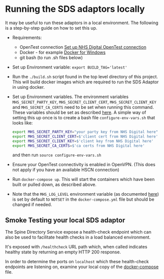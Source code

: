 # Running the SDS adaptors locally

It may be useful to run these adaptors in a local environment. The following is a step-by-step guide on how to set this up.

* Requirements:
    - OpenTest connection [Set up NHS Digital OpenTest connection](../setup-opentest.md)
    - Docker - for example [Docker for Windows](https://docs.docker.com/docker-for-windows/)
    <!-- not needed as we are using Dockerfile
    - [Packer](https://www.packer.io/) -->
    <!-- not needed as it's all running in containers
    - [Python 3](https://www.python.org/downloads/)
    - [Pipenv](https://pipenv.kennethreitz.org/en/latest/install/#pragmatic-installation-of-pipenv) -->
    - git bash (to run .sh files below)
* Set up Environment variable:
`export BUILD_TAG='latest'`
* Run the `./build.sh` script found in the top level directory of this project. This will build docker images which
are required to run the SDS Adaptor in using docker.

 * Set up Environment variables. The environment variables `MHS_SECRET_PARTY_KEY`, `MHS_SECRET_CLIENT_CERT`, `MHS_SECRET_CLIENT_KEY` and `MHS_SECRET_CA_CERTS` need to
  be set when running this command. These variables should be set as described [here](sds-adaptor-dev-notes.md#environment-variables).
  A simple way of setting this up once is to create a bash file `configure-env-vars.sh` that looks like:
    ```sh
    export MHS_SECRET_PARTY_KEY="your party key from NHS Digital here"
    export MHS_SECRET_CLIENT_CERT=$'client cert from NHS Digital here'
    export MHS_SECRET_CLIENT_KEY=$'client key from NHS Digital here'
    export MHS_SECRET_CA_CERTS=$'ca certs from NHS Digital here'
    ```
    and then run `source configure-env-vars.sh`

* Ensure your OpenTest connectivity is enabled in OpenVPN. (This does not apply if you have an available HSCN connection)

* Run `docker-compose up`. This will start the containers which have been built or pulled down, as described above.

* Note that the `MHS_LOG_LEVEL` environment variable (as documented [here](sds-adaptor-dev-notes.md#environment-variables)) is set by default to `NOTSET` in the
`docker-compose.yml` file but should be changed if needed.

## Smoke Testing your local SDS adaptor

The Spine Directory Service expose a health-check endpoint which can also be used to facilitate health checks in a load balanced environment.

It's exposed with `/healthcheck` URL path which, when called indicates healthy state by returning an empty HTTP 200 response.

In order to determine the ports on `localhost` which these health-check endpoints are listening on, examine your local copy
of the [docker-compose](../docker-compose.yml) file.
